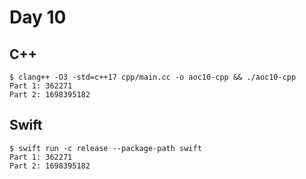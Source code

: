 # Day 10

## C++

```shell
$ clang++ -O3 -std=c++17 cpp/main.cc -o aoc10-cpp && ./aoc10-cpp
Part 1: 362271
Part 2: 1698395182
```

## Swift

```shell
$ swift run -c release --package-path swift
Part 1: 362271
Part 2: 1698395182
```
